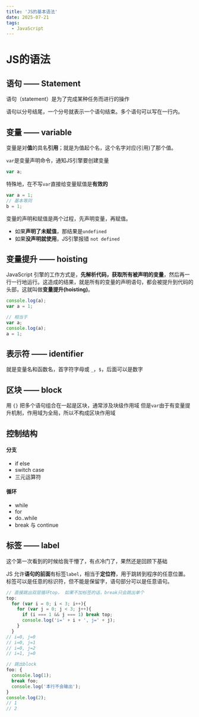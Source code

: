 ```yaml
---
title: 'JS的基本语法'
date: 2025-07-21
tags:
  - JavaScript
---
```


# JS的语法

## 语句 —— Statement 

语句（statement）是为了完成某种任务而进行的操作


语句以分号结尾，一个分号就表示一个语句结束。多个语句可以写在一行内。


## 变量 —— variable

变量是对**值**的具名**引用**；就是为值起个名，这个名字对应(引用)了那个值。


`var`是变量声明命令，通知JS引擎要创建变量
```js
var a;
```


特殊地，在不写`var`直接给变量赋值是**有效的**
```js
var a = 1;
// 基本等同
b = 1;
```


变量的声明和赋值是两个过程，先声明变量，再赋值。    
- 如果**声明了未赋值**，那结果是`undefined`
- 如果**没声明就使用**，JS引擎报错 `not defined`


## 变量提升 —— hoisting

JavaScript 引擎的工作方式是，**先解析代码，获取所有被声明的变量**，然后再一行一行地运行。这造成的结果，就是所有的变量的声明语句，都会被提升到代码的头部，这就叫做**变量提升(hoisting)**。

```js
console.log(a);
var a = 1;

// 相当于
var a;
console.log(a);
a = 1;
```

## 表示符 —— identifier

就是变量名和函数名，首字符字母或 `_`，`$`，后面可以是数字

## 区块 —— block

用 `{}` 把多个语句组合在一起是区块，通常涉及块级作用域
但是`var`由于有变量提升机制，作用域为全局，所以不构成区块作用域

## 控制结构

#### 分支
- if else
- switch case
- 三元运算符

#### 循环
- while
- for 
- do..while
- break 与 continue

## 标签 —— label

这个第一次看到的时候给我干懵了，有点冷门了，果然还是回顾下基础


JS 允许**语句的前面**有标签`label`，相当于**定位符**，用于跳转到程序的任意位置。标签可以是任意的标识符，但不能是保留字，语句部分可以是任意语句。

```js
// 直接跳出双层循环top， 如果不加标签的话，break只会跳出单个
top:
  for (var i = 0; i < 3; i++){
    for (var j = 0; j < 3; j++){
      if (i === 1 && j === 1) break top;
      console.log('i=' + i + ', j=' + j);
    }
  }
// i=0, j=0
// i=0, j=1
// i=0, j=2
// i=1, j=0
```


```js
// 跳出block
foo: {
  console.log(1);
  break foo;
  console.log('本行不会输出');
}
console.log(2);
// 1
// 2
```